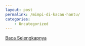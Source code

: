 ```yaml
---
layout: post
permalink: /mimpi-di-kacau-hantu/
categories:
    - Uncategorized
---
```


[Baca Selengkapnya](/02)